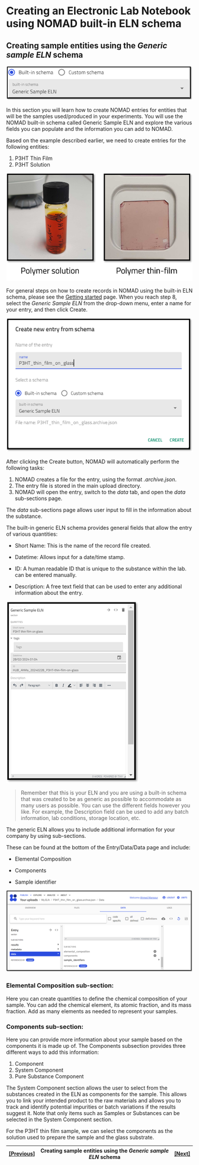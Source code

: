 # Creating an Electronic Lab Notebook using NOMAD built-in ELN schema

## **Creating sample entities using the *Generic sample ELN* schema**

![Screenshot of the NOMAD UI showing the Generic Example ELN Schema](../images/buit-in%20schema/generic%20sample/1.png)

In this section you will learn how to create NOMAD entries for entities that will be the samples used/produced in your experiments. You will use the NOMAD built-in schema called Generic Sample ELN and explore the various fields you can populate and the information you can add to NOMAD. 

Based on the example described earlier, we need to create entries for the following entities:
1. P3HT Thin Film
2. P3HT Solution

![Alt text](../images/Lab%20images/Samples.png)

For general steps on how to create records in NOMAD using the built-in ELN schema, please see the [Getting started](5A_%20Getting%20started.md) page. When you reach step 8, select the *Generic Sample ELN* from the drop-down menu, enter a name for your entry, and then click Create. 

![Creating an entry in NOMAD for a sample entity and naming it P3HT_thin_film_on_glass](../images/buit-in%20schema/generic%20sample/P3HT_film.png)

After clicking the Create button, NOMAD will automatically perform the following tasks:
1. NOMAD creates a file for the entry, using the format *.archive.json*.
2. The entry file is stored in the main upload directory. 
3. NOMAD will open the entry, switch to the *data* tab, and open the *data* sub-sections page. 

The *data* sub-sections page allows user input to fill in the information about the substance. 

The built-in generic ELN schema provides general fields that allow the entry of various quantities: 
* Short Name: This is the name of the record file created.
* Datetime: Allows input for a date/time stamp. 

* ID: A human readable ID that is unique to the substance within the lab. 
can be entered manually.

* Description: A free text field that can be used to enter any additional information about the entry. 

![Alt Text](../images/buit-in%20schema/generic%20sample/Quantities.png)

> Remember that this is your ELN and you are using a built-in schema that was created to be as generic as possible to accommodate as many users as possible. You can use the different fields however you like. For example, the Description field can be used to add any batch information, lab conditions, storage location, etc.

The generic ELN allows you to include additional information for your company by using sub-sections. 

These can be found at the bottom of the Entry/Data/Data page and include:

* Elemental Composition

* Components

* Sample identifier

![generic sample sub-sections](../images/buit-in%20schema/generic%20sample/subsections.png)

### Elemental Composition sub-section:
Here you can create quantities to define the chemical composition of your sample. You can add the chemical element, its atomic fraction, and its mass fraction. 
Add as many elements as needed to represent your samples. 

### Components sub-section:
Here you can provide more information about your sample based on the components it is made up of. 
The Components subsection provides three different ways to add this information:

1. Component
2. System Component
3. Pure Substance Component

The System Component section allows the user to select from the substances created in the ELN as components for the sample. This allows you to link your intended product to the raw materials and allows you to track and identify potential impurities or batch variations if the results suggest it. 
Note that only items such as Samples or Substances can be selected in the System Component section.

For the P3HT thin film sample, we can select the components as the solution used to prepare the sample and the glass substrate. 

| [[Previous]](5B_1_Substance_entities.md) |   Creating sample entities using the *Generic sample ELN* schema| [[Next]](5B_3_Instrument_entities.md)
|------------|-----------|-------|